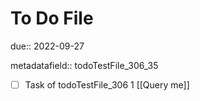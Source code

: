 # To Do File

due:: 2022-09-27

metadatafield:: todoTestFile_306_35

- [ ] Task of todoTestFile_306 1 [[Query me]]
